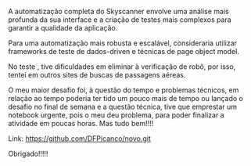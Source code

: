 A automatização completa do Skyscanner envolve uma análise mais profunda da sua interface e a criação de testes mais complexos para garantir a qualidade da aplicação.

Para uma automatização mais robusta e escalável, consideraria utilizar frameworks de teste de dados-driven e técnicas de page object model.

No teste , tive dificuldades em eliminar à verificação de robô, por isso, tentei em outros sites de buscas de passagens aéreas.

O meu maior desafio foi, à questão do tempo e problemas técnicos, em relação ao tempo poderia ter tido um pouco mais de tempo ou lançado o desafio no final de semana e a questão técnica, tive que emprestar um notebook urgente, pois o meu deu problema, para poder finalizar a atividade em poucas horas. Mas tudo bem!!!!

Link:   https://github.com/DFPicanco/novo.git
			
   
   Obrigado!!!!!
